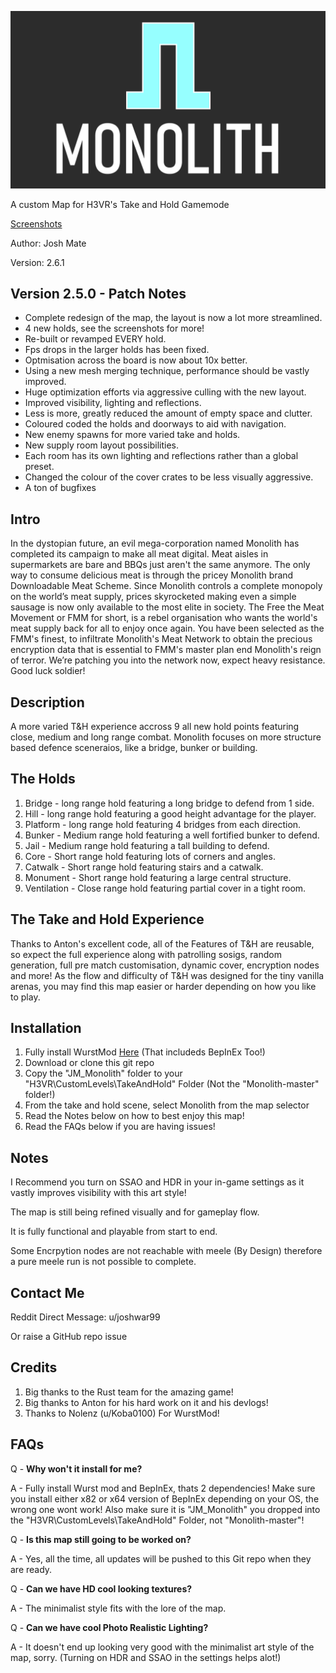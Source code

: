 ![MonolithLogo](/Monolith_WithText.png)

A custom Map for H3VR's Take and Hold Gamemode

[Screenshots](https://imgur.com/a/nb7z7v0)

Author: Josh Mate

Version: 2.6.1

## Version 2.5.0 - Patch Notes
+ Complete redesign of the map, the layout is now a lot more streamlined.
+ 4 new holds, see the screenshots for more!
+ Re-built or revamped EVERY hold.
+ Fps drops in the larger holds has been fixed. 
+ Optmisation across the board is now about 10x better.
+ Using a new mesh merging technique, performance should be vastly improved.
+ Huge optimization efforts via aggressive culling with the new layout.
+ Improved visibility, lighting and reflections.
+ Less is more, greatly reduced the amount of empty space and clutter.
+ Coloured coded the holds and doorways to aid with navigation.
+ New enemy spawns for more varied take and holds.
+ New supply room layout possibilities.
+ Each room has its own lighting and reflections rather than a global preset.
+ Changed the colour of the cover crates to be less visually aggressive.
+ A ton of bugfixes

## Intro
In the dystopian future, an evil mega-corporation named Monolith has completed its campaign to make all meat digital. Meat aisles in supermarkets are bare and BBQs just aren't the same anymore. The only way to consume delicious meat is through the pricey Monolith brand Downloadable Meat Scheme. Since Monolith controls a complete monopoly on the world’s meat supply, prices skyrocketed making even a simple sausage is now only available to the most elite in society. The Free the Meat Movement or FMM for short, is a rebel organisation who wants the world's meat supply back for all to enjoy once again. You have been selected as the FMM's finest, to infiltrate Monolith's Meat Network to obtain the precious encryption data that is essential to FMM's master plan end Monolith's reign of terror. We’re patching you into the network now, expect heavy resistance. Good luck soldier!

## Description
A more varied T&H experience accross 9 all new hold points featuring close, medium and long range combat. Monolith focuses on more structure based defence sceneraios, like a bridge, bunker or building.

## The Holds

1. Bridge - long range hold featuring a long bridge to defend from 1 side.
2. Hill - long range hold featuring a good height advantage for the player.
3. Platform - long range hold featuring 4 bridges from each direction.
4. Bunker - Medium range hold featuring a well fortified bunker to defend.
5. Jail  - Medium range hold featuring a tall building to defend.
6. Core - Short range hold featuring lots of corners and angles.
7. Catwalk - Short range hold featuring stairs and a catwalk.
8. Monument - Short range hold featuring a large central structure.
9. Ventilation - Close range hold featuring partial cover in a tight room.

## The Take and Hold Experience
Thanks to Anton's excellent code, all of the Features of T&H are reusable, so expect the full experience along with patrolling sosigs, random generation, full pre match customisation, dynamic cover, encryption nodes and more!
As the flow and difficulty of T&H was designed for the tiny vanilla arenas, you may find this map easier or harder depending on how you like to play.

## Installation
1. Fully install WurstMod [Here](https://github.com/Nolenz/WurstMod) (That includeds BepInEx Too!)
2. Download or clone this git repo
3. Copy the "JM_Monolith" folder to your "H3VR\CustomLevels\TakeAndHold" Folder (Not the "Monolith-master" folder!)
4. From the take and hold scene, select Monolith from the map selector
5. Read the Notes below on how to best enjoy this map!
6. Read the FAQs below if you are having issues!

## Notes
I Recommend you turn on SSAO and HDR in your in-game settings as it vastly improves visibility with this art style!

The map is still being refined visually and for gameplay flow.

It is fully functional and playable from start to end.

Some Encrpytion nodes are not reachable with meele (By Design) therefore a pure meele run is not possible to complete.

## Contact Me
Reddit Direct Message: u/joshwar99

Or raise a GitHub repo issue 

## Credits
1. Big thanks to the Rust team for the amazing game!
2. Big thanks to Anton for his hard work on it and his devlogs!
3. Thanks to Nolenz (u/Koba0100) For WurstMod!

## FAQs

Q - **Why won't it install for me?**

A - Fully install Wurst mod and BepInEx, thats 2 dependencies! Make sure you install either x82 or x64 version of BepInEx depending on your OS, the wrong one wont work! Also make sure it is "JM_Monolith" you dropped into the "H3VR\CustomLevels\TakeAndHold" Folder, not "Monolith-master"!


Q - **Is this map still going to be worked on?**

A - Yes, all the time, all updates will be pushed to this Git repo when they are ready.


Q - **Can we have HD cool looking textures?**

A - The minimalist style fits with the lore of the map.


Q - **Can we have cool Photo Realistic Lighting?**

A - It doesn't end up looking very good with the minimalist art style of the map, sorry. (Turning on HDR and SSAO in the settings helps alot!)